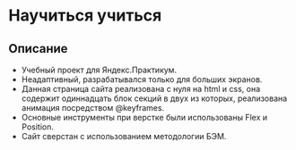 <h1>Научиться учиться</h1>
<h2>Описание</h2>
<ul>
  <li>Учебный проект для Яндекс.Практикум.</li>
  <li>Неадаптивный, разрабатывался только для больших экранов.</li>
  <li>Данная страница сайта реализована с нуля на html и css, 
    oна содержит одиннадцать блок секций в двух из которых, 
    реализована анимация посредством @keyframes.</li>
  <li>Основные инструменты при верстке были использованы Flex  и Position.</li>
  <li>Сайт сверстан с использованием методологии БЭМ.</li>
</ul>
